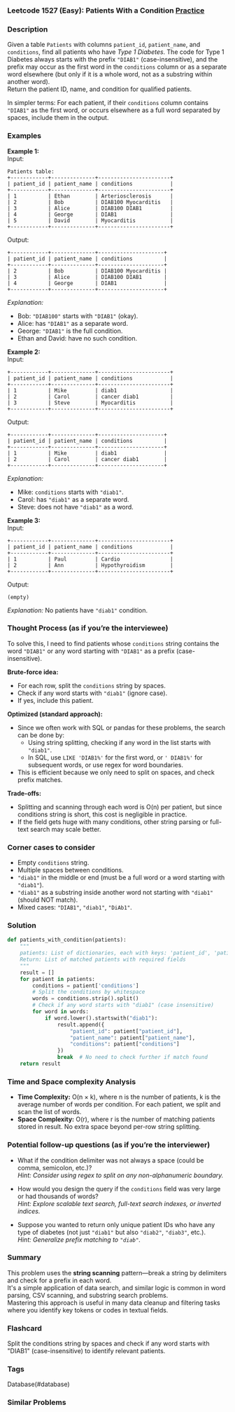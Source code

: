 ### Leetcode 1527 (Easy): Patients With a Condition [Practice](https://leetcode.com/problems/patients-with-a-condition)

### Description  
Given a table `Patients` with columns `patient_id`, `patient_name`, and `conditions`, find all patients who have *Type 1 Diabetes*. The code for Type 1 Diabetes always starts with the prefix `"DIAB1"` (case-insensitive), and the prefix may occur as the first word in the `conditions` column or as a separate word elsewhere (but only if it is a whole word, not as a substring within another word).  
Return the patient ID, name, and condition for qualified patients.  

In simpler terms: For each patient, if their `conditions` column contains `"DIAB1"` as the first word, or occurs elsewhere as a full word separated by spaces, include them in the output.

### Examples  

**Example 1:**  
Input:  
```
Patients table:
+------------+--------------+-----------------------+
| patient_id | patient_name | conditions            |
+------------+--------------+-----------------------+
| 1          | Ethan        | Arteriosclerosis      |
| 2          | Bob          | DIAB100 Myocarditis   |
| 3          | Alice        | DIAB100 DIAB1         |
| 4          | George       | DIAB1                 |
| 5          | David        | Myocarditis           |
+------------+--------------+-----------------------+
```
Output:  
```
+------------+--------------+---------------------+
| patient_id | patient_name | conditions          |
+------------+--------------+---------------------+
| 2          | Bob          | DIAB100 Myocarditis |
| 3          | Alice        | DIAB100 DIAB1       |
| 4          | George       | DIAB1               |
+------------+--------------+---------------------+
```
*Explanation:*
- Bob: `"DIAB100"` starts with `"DIAB1"` (okay).
- Alice: has `"DIAB1"` as a separate word.
- George: `"DIAB1"` is the full condition.
- Ethan and David: have no such condition.


**Example 2:**  
Input:  
```
+------------+--------------+-----------------------+
| patient_id | patient_name | conditions            |
+------------+--------------+-----------------------+
| 1          | Mike         | diab1                 |
| 2          | Carol        | cancer diab1          |
| 3          | Steve        | Myocarditis           |
+------------+--------------+-----------------------+
```
Output:  
```
+------------+--------------+---------------------+
| patient_id | patient_name | conditions          |
+------------+--------------+---------------------+
| 1          | Mike         | diab1               |
| 2          | Carol        | cancer diab1        |
+------------+--------------+---------------------+
```
*Explanation:*
- Mike: `conditions` starts with `"diab1"`.
- Carol: has `"diab1"` as a separate word.
- Steve: does not have `"diab1"` as a word.


**Example 3:**  
Input:  
```
+------------+--------------+-----------------------+
| patient_id | patient_name | conditions            |
+------------+--------------+-----------------------+
| 1          | Paul         | Cardio                |
| 2          | Ann          | Hypothyroidism        |
+------------+--------------+-----------------------+
```
Output:  
```
(empty)
```
*Explanation:*
No patients have `"diab1"` condition.


### Thought Process (as if you’re the interviewee)  
To solve this, I need to find patients whose `conditions` string contains the word `"DIAB1"` or any word starting with `"DIAB1"` as a prefix (case-insensitive).

**Brute-force idea:**  
- For each row, split the `conditions` string by spaces.
- Check if any word starts with `"diab1"` (ignore case).
- If yes, include this patient.

**Optimized (standard approach):**
- Since we often work with SQL or pandas for these problems, the search can be done by:
  - Using string splitting, checking if any word in the list starts with `"diab1"`.
  - In SQL, use `LIKE 'DIAB1%'` for the first word, or `' DIAB1%'` for subsequent words, or use regex for word boundaries.
- This is efficient because we only need to split on spaces, and check prefix matches.

**Trade-offs:**  
- Splitting and scanning through each word is O(n) per patient, but since conditions string is short, this cost is negligible in practice.
- If the field gets huge with many conditions, other string parsing or full-text search may scale better.

### Corner cases to consider  
- Empty `conditions` string.
- Multiple spaces between conditions.
- `"diab1"` in the middle or end (must be a full word or a word starting with `"diab1"`).
- `"diab1"` as a substring inside another word not starting with `"diab1"` (should NOT match).
- Mixed cases: `"DIAB1"`, `"diab1"`, `"DiAb1"`.

### Solution

```python
def patients_with_condition(patients):
    """
    patients: List of dictionaries, each with keys: 'patient_id', 'patient_name', 'conditions'
    Return: List of matched patients with required fields
    """
    result = []
    for patient in patients:
        conditions = patient['conditions']
        # Split the conditions by whitespace
        words = conditions.strip().split()
        # Check if any word starts with "diab1" (case insensitive)
        for word in words:
            if word.lower().startswith("diab1"):
                result.append({
                    "patient_id": patient["patient_id"],
                    "patient_name": patient["patient_name"],
                    "conditions": patient["conditions"]
                })
                break  # No need to check further if match found
    return result
```

### Time and Space complexity Analysis  

- **Time Complexity:** O(n × k), where n is the number of patients, k is the average number of words per condition. For each patient, we split and scan the list of words.
- **Space Complexity:** O(r), where r is the number of matching patients stored in result. No extra space beyond per-row string splitting.

### Potential follow-up questions (as if you’re the interviewer)  

- What if the condition delimiter was not always a space (could be comma, semicolon, etc.)?  
  *Hint: Consider using regex to split on any non-alphanumeric boundary.*

- How would you design the query if the `conditions` field was very large or had thousands of words?  
  *Hint: Explore scalable text search, full-text search indexes, or inverted indices.*

- Suppose you wanted to return only unique patient IDs who have any type of diabetes (not just `"diab1"` but also `"diab2"`, `"diab3"`, etc.).  
  *Hint: Generalize prefix matching to `"diab"`.*

### Summary
This problem uses the **string scanning** pattern—break a string by delimiters and check for a prefix in each word.  
It's a simple application of data search, and similar logic is common in word parsing, CSV scanning, and substring search problems.  
Mastering this approach is useful in many data cleanup and filtering tasks where you identify key tokens or codes in textual fields.


### Flashcard
Split the conditions string by spaces and check if any word starts with "DIAB1" (case-insensitive) to identify relevant patients.

### Tags
Database(#database)

### Similar Problems
